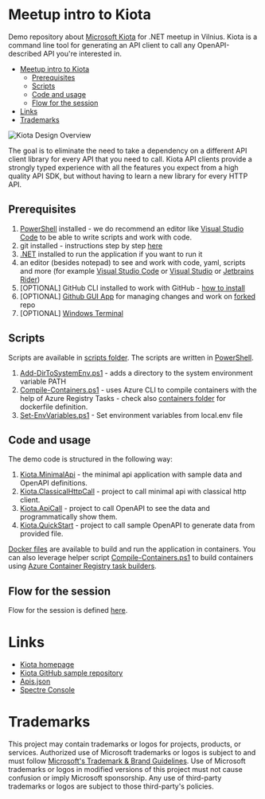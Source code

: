 # Meetup intro to Kiota

Demo repository about [Microsoft Kiota](https://learn.microsoft.com/en-us/openapi/kiota/overview) for .NET meetup in
Vilnius. Kiota is a command line tool for generating an API client to call any OpenAPI-described API you're interested
in.

<!-- TOC -->

* [Meetup intro to Kiota](#meetup-intro-to-kiota)
    * [Prerequisites](#prerequisites)
    * [Scripts](#scripts)
    * [Code and usage](#code-and-usage)
    * [Flow for the session](#flow-for-the-session)
* [Links](#links)
* [Trademarks](#trademarks)

<!-- TOC -->

![Kiota Design Overview](https://learn.microsoft.com/en-us/openapi/kiota/images/designoverview.png)

The goal is to eliminate the need to take a dependency on a different API client library for every API that you need
to call. Kiota API clients provide a strongly typed experience with all the features you expect from a high quality API
SDK, but without having to learn a new library for every HTTP API.

## Prerequisites

1. [PowerShell](https://learn.microsoft.com/en-us/powershell/scripting/install/installing-powershell-on-windows?view=powershell-7.2)
   installed - we do recommend an editor like [Visual Studio Code](https://code.visualstudio.com) to be able to write
   scripts and work with code.
2. git installed - instructions step by step [here](https://docs.github.com/en/get-started/quickstart/set-up-git)
3. [.NET](https://dot.net) installed to run the application if you want to run it
4. an editor (besides notepad) to see and work with code, yaml, scripts and more (for
   example [Visual Studio Code](https://code.visualstudio.com) or [Visual Studio](https://visualstudio.microsoft.com/)
   or [Jetbrains Rider](https://jetbrains.com/rider))
5. [OPTIONAL] GitHub CLI installed to work with GitHub - [how to install](https://cli.github.com/manual/installation)
6. [OPTIONAL] [Github GUI App](https://desktop.github.com/) for managing changes and work
   on [forked](https://docs.github.com/en/get-started/quickstart/fork-a-repo) repo
7. [OPTIONAL] [Windows Terminal](https://learn.microsoft.com/en-us/windows/terminal/install)

## Scripts

Scripts are available in [scripts folder](./scripts). The scripts are written
in [PowerShell](https://docs.microsoft.com/en-us/powershell/scripting/overview?view=powershell-7.2).

1. [Add-DirToSystemEnv.ps1](./scripts/Add-DirToSystemEnv.ps1) - adds a directory to the system environment variable
   PATH
2. [Compile-Containers.ps1](./scripts/Compile-Containers.ps1) - uses Azure CLI to compile containers with the help of
   Azure Registry Tasks - check also [containers folder](./containers) for dockerfile definition.
3. [Set-EnvVariables.ps1](./scripts/Set-EnvVariables.ps1) - Set environment variables from local.env file

## Code and usage

The demo code is structured in the following way:

1. [Kiota.MinimalApi](./KiotaExamples/Kiota.MinimalApi) - the minimal api application with sample data and OpenAPI
   definitions.
2. [Kiota.ClassicalHttpCall](./KiotaExamples/Kiota.ClassicHttpCall) - project to call minimal api with classical http
   client.
3. [Kiota.ApiCall](./KiotaExamples/Kiota.ApiCall) - project to call OpenAPI to see the data and programmatically show
   them.
4. [Kiota.QuickStart](./KiotaExamples/Kiota.QuickStart) - project to call sample OpenAPI to generate data from provided
   file.

[Docker files](./containers/Kiota-DemoApi) are available to build and run the application in containers. You can also
leverage helper script [Compile-Containers.ps1](./scripts/Compile-Containers.ps1) to build containers
using [Azure Container Registry task builders](https://learn.microsoft.com/en-us/azure/container-registry/container-registry-tutorial-build-task).

## Flow for the session

Flow for the session is defined [here](./scripts/flow.md).

# Links

- [Kiota homepage](https://learn.microsoft.com/en-us/openapi/kiota/)
- [Kiota GitHub sample repository](https://github.com/microsoft/kiota-samples.git)
- [Apis.json](https://apisjson.org/)
- [Spectre Console](https://github.com/spectresystems/spectre.console/)

# Trademarks

This project may contain trademarks or logos for projects, products, or services. Authorized use of Microsoft trademarks
or logos is subject to and must
follow [Microsoft's Trademark & Brand Guidelines](https://www.microsoft.com/en-us/legal/intellectualproperty/trademarks?oneroute=true).
Use of Microsoft trademarks or logos in
modified versions of this project must not cause confusion or imply Microsoft sponsorship. Any use of third-party
trademarks or logos are subject to those third-party's policies.